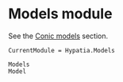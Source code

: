 # Models module

See the [Conic models](@ref) section.

```@meta
CurrentModule = Hypatia.Models
```

```@docs
Models
Model
```
